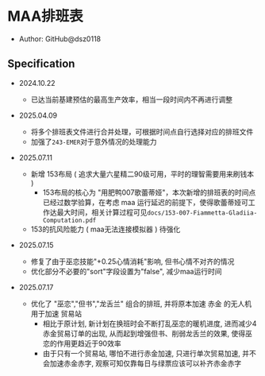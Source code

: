 # MAA排班表

- Author: GitHub@dsz0118

## Specification

- 2024.10.22
  - 已达当前基建预估的最高生产效率，相当一段时间内不再进行调整

- 2025.04.09
  - 将多个排班表文件进行合并处理，可根据时间点自行选择对应的排班文件
  - 加强了`243-EMER`对于意外情况的处理能力

- 2025.07.11
  - 新增 153布局 ( 追求大量六星精二90级可用，平时的理智需要用来刷钱本 )
    - 153布局的核心为 "用肥鸭007歌蕾蒂娅"，本次新增的排班表的时间点已经过数学验算，在考虑 maa 运行延迟的前提下，使得歌蕾蒂娅可工作达最大时间，相关计算过程可见`docs/153-007-Fiammetta-Gladiia-Computation.pdf`
  - 153的抗风险能力 ( maa无法连接模拟器 ) 待强化

- 2025.07.15
  - 修复了由于巫恋技能"+0.25心情消耗"影响, 但书心情不对齐的情况
  - 优化部分不必要的"sort"字段设置为"false", 减少maa运行时间

- 2025.07.17
  - 优化了 "巫恋","但书","龙舌兰" 组合的排班, 并将原本加速 赤金 的无人机用于加速 贸易站
    - 相比于原计划, 新计划在换班时会不断打乱巫恋的暖机进度, 进而减少4赤金贸易订单的出现, 从而起到增强但书、削弱龙舌兰的效果, 使得巫恋的作用更趋近于90效率
    - 由于只有一个贸易站, 哪怕不进行赤金加速, 只进行单次贸易加速, 并不会加速赤金赤字, 观察可知仅靠每日与绿票应该可以补齐赤金赤字
